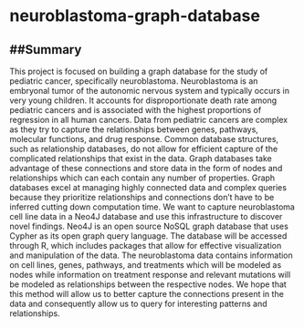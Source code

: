 # neuroblastoma-graph-database

##Summary
---
This project is focused on building a graph database for the study of pediatric cancer, specifically neuroblastoma. Neuroblastoma is an embryonal tumor of the autonomic nervous system and typically occurs in very young children. It accounts for disproportionate death rate among pediatric cancers and is associated with the highest proportions of regression in all human cancers. Data from pediatric cancers are complex as they try to capture the relationships between genes, pathways, molecular functions, and drug response. Common database structures, such as relationship databases, do not allow for efficient capture of the complicated relationships that exist in the data. Graph databases take advantage of these connections and store data in the form of nodes and relationships which can each contain any number of properties. Graph databases excel at managing highly connected data and complex queries because they prioritize relationships and connections don’t have to be inferred cutting down computation time. We want to capture neuroblastoma cell line data in a Neo4J database and use this infrastructure to discover novel findings. Neo4J is an open source NoSQL graph database that uses Cypher as its open graph query language. The database will be accessed through R, which includes packages that allow for effective visualization and manipulation of the data. The neuroblastoma data contains information on cell lines, genes, pathways, and treatments which will be modeled as nodes while information on treatment response and relevant mutations will be modeled as relationships between the respective nodes. We hope that this method will allow us to better capture the connections present in the data and consequently allow us to query for interesting patterns and relationships.
